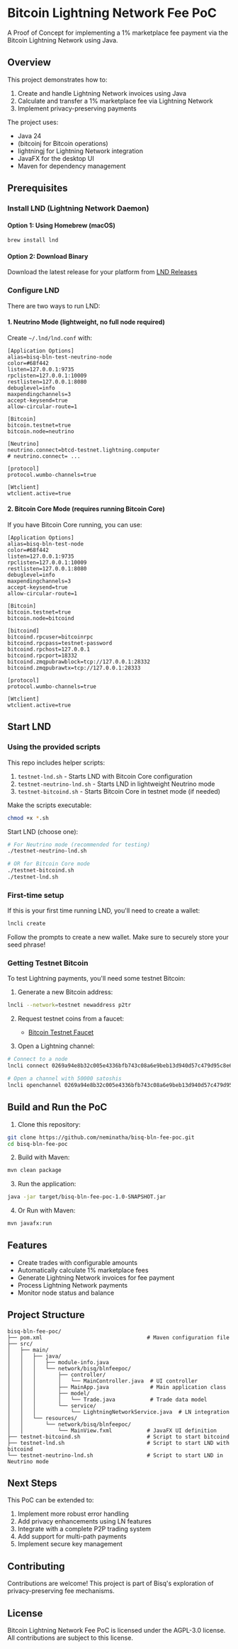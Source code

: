 # Bitcoin Lightning Network Fee PoC

A Proof of Concept for implementing a 1% marketplace fee payment via the Bitcoin Lightning Network using Java.

## Overview

This project demonstrates how to:

1. Create and handle Lightning Network invoices using Java
2. Calculate and transfer a 1% marketplace fee via Lightning Network
3. Implement privacy-preserving payments

The project uses:
- Java 24
- (bitcoinj for Bitcoin operations)
- lightningj for Lightning Network integration
- JavaFX for the desktop UI
- Maven for dependency management

## Prerequisites

### Install LND (Lightning Network Daemon)

#### Option 1: Using Homebrew (macOS)

```bash
brew install lnd
```

#### Option 2: Download Binary

Download the latest release for your platform from [LND Releases](https://github.com/lightningnetwork/lnd/releases)

### Configure LND

There are two ways to run LND:

#### 1. Neutrino Mode (lightweight, no full node required)

Create `~/.lnd/lnd.conf` with:

```
[Application Options]
alias=bisq-bln-test-neutrino-node
color=#68f442
listen=127.0.0.1:9735
rpclisten=127.0.0.1:10009
restlisten=127.0.0.1:8080
debuglevel=info
maxpendingchannels=3
accept-keysend=true
allow-circular-route=1

[Bitcoin]
bitcoin.testnet=true
bitcoin.node=neutrino

[Neutrino]
neutrino.connect=btcd-testnet.lightning.computer
# neutrino.connect= ...

[protocol]
protocol.wumbo-channels=true

[Wtclient]
wtclient.active=true

```

#### 2. Bitcoin Core Mode (requires running Bitcoin Core)

If you have Bitcoin Core running, you can use:

```
[Application Options]
alias=bisq-bln-test-node
color=#68f442
listen=127.0.0.1:9735
rpclisten=127.0.0.1:10009
restlisten=127.0.0.1:8080
debuglevel=info
maxpendingchannels=3
accept-keysend=true
allow-circular-route=1

[Bitcoin]
bitcoin.testnet=true
bitcoin.node=bitcoind

[bitcoind]
bitcoind.rpcuser=bitcoinrpc
bitcoind.rpcpass=testnet-password
bitcoind.rpchost=127.0.0.1
bitcoind.rpcport=18332
bitcoind.zmqpubrawblock=tcp://127.0.0.1:28332
bitcoind.zmqpubrawtx=tcp://127.0.0.1:28333

[protocol]
protocol.wumbo-channels=true

[Wtclient]
wtclient.active=true
```

## Start LND

### Using the provided scripts

This repo includes helper scripts:

1. `testnet-lnd.sh` - Starts LND with Bitcoin Core configuration
2. `testnet-neutrino-lnd.sh` - Starts LND in lightweight Neutrino mode
3. `testnet-bitcoind.sh` - Starts Bitcoin Core in testnet mode (if needed)

Make the scripts executable:

```bash
chmod +x *.sh
```

Start LND (choose one):

```bash
# For Neutrino mode (recommended for testing)
./testnet-neutrino-lnd.sh

# OR for Bitcoin Core mode
./testnet-bitcoind.sh
./testnet-lnd.sh
```

### First-time setup

If this is your first time running LND, you'll need to create a wallet:

```bash
lncli create
```

Follow the prompts to create a new wallet. Make sure to securely store your seed phrase!

### Getting Testnet Bitcoin

To test Lightning payments, you'll need some testnet Bitcoin:

1. Generate a new Bitcoin address:
```bash
lncli --network=testnet newaddress p2tr
```

2. Request testnet coins from a faucet:
   - [Bitcoin Testnet Faucet](https://coinfaucet.eu/en/btc-testnet/)

3. Open a Lightning channel:
```bash
# Connect to a node
lncli connect 0269a94e8b32c005e4336bfb743c08a6e9beb13d940d57c479d95c8e687ccbdb9f@97.113.235.238:9735

# Open a channel with 50000 satoshis
lncli openchannel 0269a94e8b32c005e4336bfb743c08a6e9beb13d940d57c479d95c8e687ccbdb9f 50000
```

## Build and Run the PoC

1. Clone this repository:
```bash
git clone https://github.com/neminatha/bisq-bln-fee-poc.git
cd bisq-bln-fee-poc
```

2. Build with Maven:
```bash
mvn clean package
```

3. Run the application:
```bash
java -jar target/bisq-bln-fee-poc-1.0-SNAPSHOT.jar
```

4. Or Run with Maven:
```bash
mvn javafx:run
```

## Features

- Create trades with configurable amounts
- Automatically calculate 1% marketplace fees
- Generate Lightning Network invoices for fee payment
- Process Lightning Network payments
- Monitor node status and balance

## Project Structure

```
bisq-bln-fee-poc/
├── pom.xml                                 # Maven configuration file
├── src/
│   ├── main/
│   │   ├── java/
│   │   │   ├── module-info.java
│   │   │   └── network/bisq/blnfeepoc/
│   │   │       ├── controller/          
│   │   │       │   └── MainController.java  # UI controller
│   │   │       ├── MainApp.java             # Main application class
│   │   │       ├── model/
│   │   │       │   └── Trade.java           # Trade data model
│   │   │       └── service/
│   │   │           └── LightningNetworkService.java  # LN integration
│   │   └── resources/
│   │       └── network/bisq/blnfeepoc/
│   │           └── MainView.fxml           # JavaFX UI definition
├── testnet-bitcoind.sh                     # Script to start bitcoind
├── testnet-lnd.sh                          # Script to start LND with bitcoind
└── testnet-neutrino-lnd.sh                 # Script to start LND in Neutrino mode
```

## Next Steps

This PoC can be extended to:

1. Implement more robust error handling
2. Add privacy enhancements using LN features
3. Integrate with a complete P2P trading system
4. Add support for multi-path payments
5. Implement secure key management

## Contributing

Contributions are welcome! This project is part of Bisq's exploration of privacy-preserving fee mechanisms.

## License

Bitcoin Lightning Network Fee PoC is licensed under the AGPL-3.0 license. All contributions are subject to this license.
